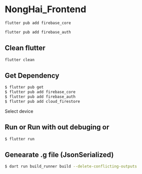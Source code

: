 # NongHai_Frontend

```bash
flutter pub add firebase_core
```

```bash
flutter pub add firebase_auth
```

## Clean flutter

```bash
flutter clean
```

## Get Dependency

```bash
$ flutter pub get
$ flutter pub add firebase_core
$ flutter pub add firebase_auth
$ flutter pub add cloud_firestore
```

Select device

## Run or Run with out debuging or

```bash
$ flutter run
```

## Genearate .g file (JsonSerialized)

```bash
$ dart run build_runner build --delete-conflicting-outputs
```
